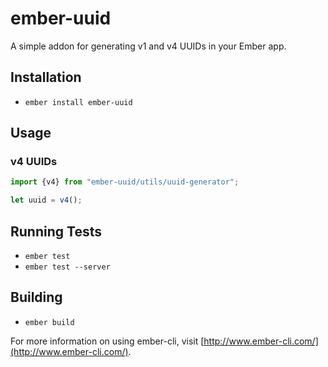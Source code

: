 # ember-uuid

A simple addon for generating v1 and v4 UUIDs in your Ember app.

## Installation

* `ember install ember-uuid`

## Usage

### v4 UUIDs

```js
import {v4} from "ember-uuid/utils/uuid-generator";

let uuid = v4();
```

## Running Tests

* `ember test`
* `ember test --server`

## Building

* `ember build`

For more information on using ember-cli, visit [http://www.ember-cli.com/](http://www.ember-cli.com/).

